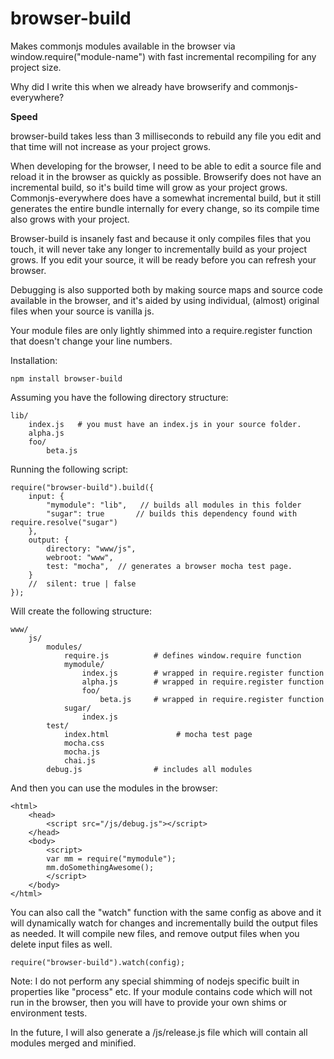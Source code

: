 browser-build
=============

Makes commonjs modules available in the browser via window.require("module-name") with fast incremental recompiling for any project size.

Why did I write this when we already have browserify and commonjs-everywhere?

**Speed**

browser-build takes less than 3 milliseconds to rebuild any file you edit and that time will not increase as your project grows.

When developing for the browser, I need to be able to edit a source file and reload it in the browser as quickly as possible.  Browserify does not have an incremental build, so it's build time will grow as your project grows. Commonjs-everywhere does have a somewhat incremental build, but it still generates the entire bundle internally for every change, so its compile time also grows with your project.

Browser-build is insanely fast and because it only compiles files that you touch, it will never take any longer to incrementally build as your project grows.  If you edit your source, it will be ready before you can refresh your browser.

Debugging is also supported both by making source maps and source code available in the browser, and it's aided by using individual, (almost) original files when your source is vanilla js.

Your module files are only lightly shimmed into a require.register function that doesn't change your line numbers.

Installation:

    npm install browser-build

Assuming you have the following directory structure:

    lib/
        index.js   # you must have an index.js in your source folder.
        alpha.js
        foo/
            beta.js

Running the following script:

    require("browser-build").build({
        input: {
            "mymodule": "lib",   // builds all modules in this folder
            "sugar": true       // builds this dependency found with require.resolve("sugar")
        },
        output: {
            directory: "www/js",
            webroot: "www",
            test: "mocha",  // generates a browser mocha test page.
        }
        //  silent: true | false
    });

Will create the following structure:

    www/
        js/
            modules/
                require.js          # defines window.require function
                mymodule/
                    index.js        # wrapped in require.register function
                    alpha.js        # wrapped in require.register function
                    foo/
                        beta.js     # wrapped in require.register function
                sugar/
                    index.js
            test/
                index.html               # mocha test page
                mocha.css
                mocha.js
                chai.js
            debug.js                # includes all modules

And then you can use the modules in the browser:

    <html>
        <head>
            <script src="/js/debug.js"></script>
        </head>
        <body>
            <script>
            var mm = require("mymodule");
            mm.doSomethingAwesome();
            </script>
        </body>
    </html>

You can also call the "watch" function with the same config as above and it will dynamically watch for changes and incrementally build the output files as needed.  It will compile new files, and remove output files when you delete input files as well.

    require("browser-build").watch(config);

Note: I do not perform any special shimming of nodejs specific built in properties like "process" etc.  If your module contains code which will not run in the browser, then you will have to provide your own shims or environment tests.

In the future, I will also generate a /js/release.js file which will contain all modules merged and minified.
